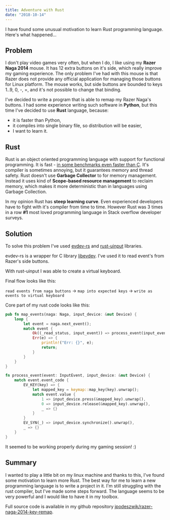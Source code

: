 ```yaml
---
title: Adventure with Rust
date: "2018-10-14"
---
```


I have found some unusual motivation to learn Rust programming language. Here's what happened...

<!-- end-excerpt -->

## Problem

I don't play video games very often, but when I do, I like using my __Razer Naga 2014__ mouse. It has 12 extra buttons on it's side, which really improve my gaming experience. The only problem I've had with this mouse is that Razer does not provide any official application for managing those buttons for Linux platform. The mouse works, but side buttons are bounded to keys 1..9, 0, -, =, and it's not possible to change that binding.

I've decided to write a program that is able to remap my Razer Naga's buttons. I had some experience writing such software in __Python__, but this time I've decided to use __Rust__ language, because:

* it is faster than Python,
* it compiles into single binary file, so distribution will be easier,
* I want to learn it.

## Rust

Rust is an object oriented programming language with support for functional programming. It is fast - [in some benchmarks even faster than C](https://benchmarksgame-team.pages.debian.net/benchmarksgame/faster/rust.html). It's compiler is sometimes annoying, but it guarantees memory and thread safety. Rust doesn't use __Garbage Collector__ to for memory management. Instead it uses kind of __Scope-based resource management__ to reclaim memory, which makes it more deterministic than in languages using Garbage Collection.

In my opinion Rust has __steep learning curve__. Even experienced developers have to fight with it's compiler from time to time. However Rust was 3 times in a row __#1__ most loved programming language in Stack overflow developer surveys.

## Solution

To solve this problem I've used [evdev-rs](https://github.com/ndesh26/evdev-rs) and [rust-uinput](https://github.com/meh/rust-uinput) libraries.

evdev-rs is a wrapper for C library [libevdev](https://www.freedesktop.org/software/libevdev/doc/latest). I've used it to read event's from Razer's side buttons.

With rust-uinput I was able to create a virtual keyboard.

Final flow looks like this:

```read events from naga buttons``` -> ```map into expected keys``` -> ```write as events to virtual keyboard```

Core part of my rust code looks like this:

```rust
pub fn map_events(naga: Naga, input_device: &mut Device) {
    loop {
        let event = naga.next_event();
        match event {
            Ok((_read_status, input_event)) => process_event(input_event, input_device),
            Err(e) => {
                println!("Err: {}", e);
                return;
            }
        }
    }
}

fn process_event(event: InputEvent, input_device: &mut Device) {
    match event.event_code {
        EV_KEY(key) => {
            let mapped_key = keymap::map_key(key).unwrap();
            match event.value {
                1 => input_device.press(&mapped_key).unwrap(),
                0 => input_device.release(&mapped_key).unwrap(),
                _ => {}
            }
        }
        EV_SYN(_) => input_device.synchronize().unwrap(),
        _ => {}
    }
}
```

It seemed to be working properly during my gaming session! :)

## Summary

I wanted to play a little bit on my linux machine and thanks to this, I've found some motivation to learn more Rust. The best way for me to learn a new programming language is to write a project in it. I'm still struggling with the rust compiler, but I've made some steps forward. The language seems to be very powerful and I would like to have it in my toolbox.

Full source code is available in my github repository [jpodeszwik/razer-naga-2014-key-remap](https://github.com/jpodeszwik/razer-naga-2014-key-remap).
